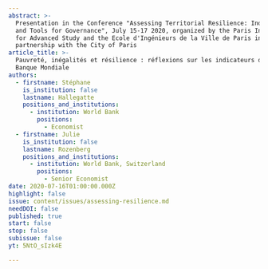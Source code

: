 ```yaml
---
abstract: >-
  Presentation in the Conference "Assessing Territorial Resilience: Indicators
  and Tools for Governance", July 15-17 2020, organized by the Paris Institute
  for Advanced Study and the Ecole d'Ingénieurs de la Ville de Paris in
  partnership with the City of Paris
article_title: >-
  Pauvreté, inégalités et résilience : réflexions sur les indicateurs de la
  Banque Mondiale
authors:
  - firstname: Stéphane
    is_institution: false
    lastname: Hallegatte
    positions_and_institutions:
      - institution: World Bank
        positions:
          - Economist
  - firstname: Julie
    is_institution: false
    lastname: Rozenberg
    positions_and_institutions:
      - institution: World Bank, Switzerland
        positions:
          - Senior Economist
date: 2020-07-16T01:00:00.000Z
highlight: false
issue: content/issues/assessing-resilience.md
needDOI: false
published: true
start: false
stop: false
subissue: false
yt: 5NtO_sIzk4E

---
```

<Youtube yt="5NtO_sIzk4E" caption="Pauvreté, inégalités et résilience : réflexions sur les indicateurs de la Banque Mondiale" start="false" stop="false"></Youtube>

